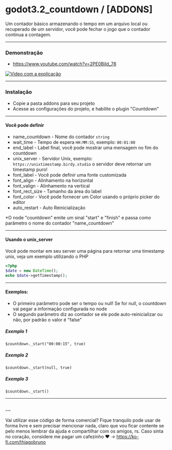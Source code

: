 # godot3.2_countdown / [ADDONS]

Um contador básico armazenando o tempo em um arquivo local ou recuperado de um servidor, 
você pode fechar o jogo que o contador continua a contagem.

----------

### Demonstração
- https://www.youtube.com/watch?v=2PE0BiId_78

[![Video com a explicação](https://img.youtube.com/vi/2PE0BiId_78/0.jpg)](https://www.youtube.com/watch?v=2PE0BiId_78)

----------

### Instalação
- Copie a pasta addons para seu projeto
- Acesse as configurações do projeto, e habilite o plugin "Countdown"

----------

#### Você pode definir
- name_countdown - Nome do contador ```string```
- wait_time - Tempo de espera ```HH:MM:SS```, exemplo: ```00:01:00```
- end_label - Label final, você pode mostrar uma mensagem no fim do countdown
- unix_server - Servidor Unix, exemplo: ```https://unixtimestamp.birdy.studio``` o servidor deve retornar um timestamp puro! 
- font_label - Você pode definir uma fonte customizada
- font_align - Alinhamento na horizontal
- font_valign - Alinhamento na vertical
- font_rect_size - Tamanho da área do label
- font_color - Você pode fornecer um Color usando o próprio picker do editor
- auto_restart - Auto Reinicialização

*O node "countdown" emite um sinal "start" e "finish" e passa como parâmetro o nome do contador "name_countdown"

----------

#### Usando o unix_server
Você pode montar em seu server uma página para retornar uma timestamp unix, veja um exemplo utilizando o PHP

```php
<?php
$date = new DateTime();
echo $date->getTimestamp();
```

----------

#### Exemplos:
- O primeiro parâmetro pode ser o tempo ou null! Se for null, o countdown vai pegar a informação configurada no node
- O segundo parâmetro diz ao contador se ele pode auto-reinicializar ou não, por padrão o valor é "false"


##### Exemplo 1
```
$countdown._start("00:00:15", true) 
```

##### Exemplo 2
```
$countdown._start(null, true) 
```

##### Exemplo 3
```
$countdown._start() 
```

----------

### ...
Vai utilizar esse código de forma comercial? Fique tranquilo pode usar de forma livre e sem precisar mencionar nada, claro que vou ficar contente se pelo menos lembrar da ajuda e compartilhar com os amigos, rs. Caso sinta no coração, considere me pagar um cafezinho :heart: -> https://ko-fi.com/thiagobruno

